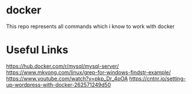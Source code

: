 # docker
This repo represents all commands which i know to work with docker  



# Useful Links
https://hub.docker.com/r/mysql/mysql-server/
https://www.mkyong.com/linux/grep-for-windows-findstr-example/
https://www.youtube.com/watch?v=pkp_Dr_4pOA
https://cntnr.io/setting-up-wordpress-with-docker-262571249d50
